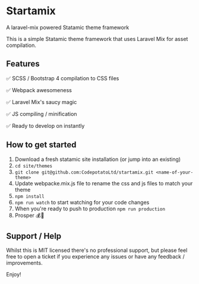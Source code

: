 # Startamix

A laravel-mix powered Statamic theme framework

This is a simple Statamic theme framework that uses Laravel Mix for asset compilation. 

## Features

✅ SCSS / Bootstrap 4 compilation to CSS files

✅ Webpack awesomeness

✅ Laravel Mix's saucy magic

✅ JS compiling / minification

✅ Ready to develop on instantly

## How to get started
1. Download a fresh statamic site installation (or jump into an existing)
2. ```cd site/themes```
3. ```git clone git@github.com:CodepotatoLtd/startamix.git <name-of-your-theme>```
4. Update webpacke.mix.js file to rename the css and js files to match your theme
5. ```npm install```
6. ```npm run watch``` to start watching for your code changes
7. When you're ready to push to production ```npm run production```
8. Prosper 💰👏

## Support / Help
Whilst this is MIT licensed there's no professional support, but please feel free to open a ticket if you experience any issues or have any feedback / improvements. 

Enjoy! 

